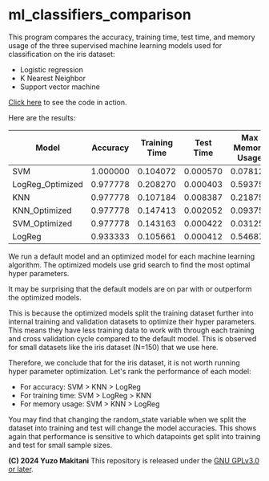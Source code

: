 # ml_classifiers_comparison

This program compares the accuracy, training time, test time, and memory usage of the three supervised machine learning models used for classification on the iris dataset:

* Logistic regression
* K Nearest Neighbor
* Support vector machine

[Click here](https://github.com/yuzom/ml_classifiers_comparison/blob/main/ml_classifiers_comparison.ipynb) to see the code in action.

Here are the results:

| Model             | Accuracy | Training Time | Test Time | Max Memory Usage |
|-------------------|----------|---------------|-----------|------------------|
| SVM               | 1.000000 | 0.104072      | 0.000570  | 0.078125         |
| LogReg_Optimized  | 0.977778 | 0.208270      | 0.000403  | 0.593750         |
| KNN               | 0.977778 | 0.107184      | 0.008387  | 0.218750         |
| KNN_Optimized     | 0.977778 | 0.147413      | 0.002052  | 0.093750         |
| SVM_Optimized     | 0.977778 | 0.143163      | 0.000422  | 0.031250         |
| LogReg            | 0.933333 | 0.105661      | 0.000412  | 0.546875         |


We run a default model and an optimized model for each machine learning algorithm. The optimized models use grid search to find the most optimal hyper parameters.

It may be surprising that the default models are on par with or outperform the optimized models.

This is because the optimized models split the training dataset further into internal training and validation datasets to optimize their hyper parameters. This means they have less training data to work with through each training and cross validation cycle compared to the default model. This is observed for small datasets like the iris dataset (N=150) that we use here.

Therefore, we conclude that for the iris dataset, it is not worth running hyper parameter optimization. Let's rank the performance of each model:
* For accuracy: SVM > KNN > LogReg
* For training time: SVM > LogReg > KNN
* For memory usage: SVM > KNN > LogReg

You may find that changing the random_state variable when we split the dataset into training and test will change the model accuracies. This shows again that performance is sensitive to which datapoints get split into training and test for small sample sizes.


**(C) 2024 Yuzo Makitani** This repository is released under the [GNU GPLv3.0 or later](https://www.gnu.org/licenses/).
